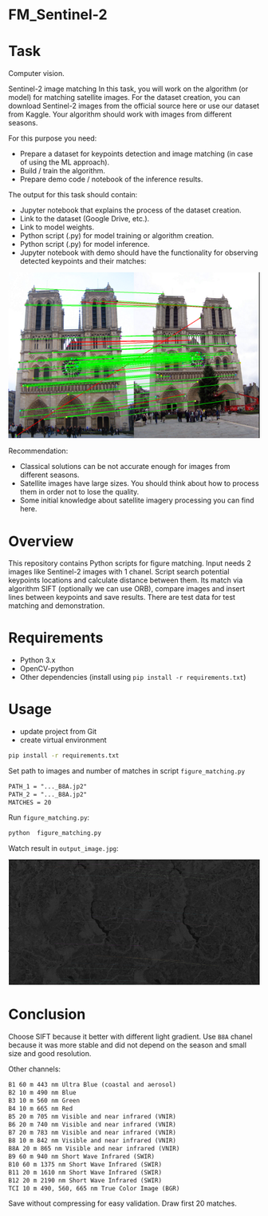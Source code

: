 # FM_Sentinel-2

# Task

Computer vision.

Sentinel-2 image matching In this task, you will work on the algorithm (or model) for matching satellite images. 
For the dataset creation, you can download Sentinel-2 images from the official source here or use our dataset from Kaggle. 
Your algorithm should work with images from different seasons. 

For this purpose you need: 
- Prepare a dataset for keypoints detection and image matching (in case of using the ML approach). 
- Build / train the algorithm.
- Prepare demo code / notebook of the inference results. 

The output for this task should contain: 
- Jupyter notebook that explains the process of the dataset creation. 
-  Link to the dataset (Google Drive, etc.).
- Link to model weights. 
- Python script (.py) for model training or algorithm creation. 
- Python script (.py) for model inference. 
- Jupyter notebook with demo should have the functionality for observing detected keypoints and their matches:

![img_3.png](img_3.png)

 Recommendation: 
- Classical solutions can be not accurate enough for images from different seasons. 
- Satellite images have large sizes. 
You should think about how to process them in order not to lose the quality. 
- Some initial knowledge about satellite imagery processing you can find here.

# Overview
This repository contains Python scripts for figure matching. Input needs 2 images like Sentinel-2 images with 1 chanel. 
Script search potential keypoints locations and calculate distance between them. Its match via algorithm SIFT 
(optionally we can use ORB), compare images and insert lines between keypoints and save results. 
There are test data for test matching and demonstration. 

# Requirements
- Python 3.x
- OpenCV-python
- Other dependencies (install using `pip install -r requirements.txt`)

# Usage
- update project from Git
- create virtual environment

```bash
pip install -r requirements.txt
```

Set path to images and number of matches in script `figure_matching.py`
```
PATH_1 = "..._B8A.jp2"
PATH_2 = "..._B8A.jp2"
MATCHES = 20
```

Run `figure_matching.py`:
```bash
python  figure_matching.py
```
Watch result in `output_image.jpg`:

![img_2.png](img_2.png)

# Conclusion

Choose SIFT because it better with different light gradient. 
Use `B8A` chanel because it was more stable and did not depend on the season and small size and good resolution.

Other channels:

    B1 60 m 443 nm Ultra Blue (coastal and aerosol)
    B2 10 m 490 nm Blue
    B3 10 m 560 nm Green
    B4 10 m 665 nm Red
    B5 20 m 705 nm Visible and near infrared (VNIR)
    B6 20 m 740 nm Visible and near infrared (VNIR)
    B7 20 m 783 nm Visible and near infrared (VNIR)
    B8 10 m 842 nm Visible and near infrared (VNIR)
    B8A 20 m 865 nm Visible and near infrared (VNIR)
    B9 60 m 940 nm Short Wave Infrared (SWIR)
    B10 60 m 1375 nm Short Wave Infrared (SWIR)
    B11 20 m 1610 nm Short Wave Infrared (SWIR)
    B12 20 m 2190 nm Short Wave Infrared (SWIR)
    TCI 10 m 490, 560, 665 nm True Color Image (BGR) 

Save without compressing for easy validation. Draw first 20 matches.
